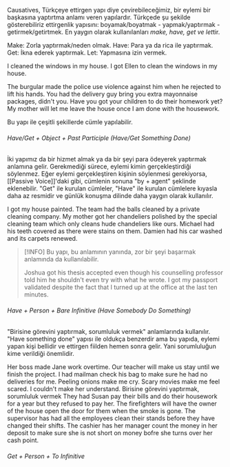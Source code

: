 Causatives, Türkçeye ettirgen yapı diye çevirebileceğimiz, bir eylemi bir başkasına yaptırtma anlamı veren yapılardır. Türkçede şu şekilde gösterebiliriz ettirgenlik yapısını: boyamak/boyatmak - yapmak/yaptırmak - getirmek/getirtmek. En yaygın olarak kullanılanları *make, have, get ve let*tir. 

Make: Zorla yaptırmak/neden olmak.
Have: Para ya da rica ile yaptırmak.
Get: İkna ederek yaptırmak.
Let: Yapmasına izin vermek.

I cleaned the windows in my house. 
I got Ellen to clean the windows in my house.

The burgular made the police use violence against him when he rejected to lift his hands.
You had the delivery guy bring you extra mayonnaise packages, didn't you.
Have you got your children to do their homework yet?
My mother will let me leave the house once I am done with the housework.

Bu yapı ile çeşitli şekillerde cümle yapılabilir.

###### Have/Get + Object + Past Participle (Have/Get Something Done)
İki yapımız da bir hizmet almak ya da bir şeyi para ödeyerek yaptırmak anlamına gelir. Gerekmediği sürece, eylemi kimin gerçekleştirdiği söylenmez. Eğer eylemi gerçekleştiren kişinin söylenmesi gerekiyorsa, [[Passive Voice]]'daki gibi, cümlenin sonuna "by + agent" şeklinde eklenebilir. "Get" ile kurulan cümleler, "Have" ile kurulan cümlelere kıyasla daha az resmidir ve günlük konuşma dilinde daha yaygın olarak kullanılır. 

I got my house painted.
The team had the balls cleaned by a private cleaning company.
My mother got her chandeliers polished by the special cleaning team which only cleans hude chandeliers like ours.
Michael had his teeth covered as there were stains on them.
Damien had his car washed and its carpets renewed.

> [!INFO] Bu yapı, bu anlamının yanında, zor bir şeyi başarmak anlamında da kullanılabilir.
> 
> Joshua got his thesis accepted even though his counselling professor told him he shouldn't even try with what he wrote.
> I got my passport validated despite the fact that I turned up at the office at the last ten minutes.

###### Have + Person + Bare Infinitive (Have Somebody Do Something)
"Birisine görevini yaptırmak, sorumluluk vermek" anlamlarında kullanılır. "Have something done" yapısı ile oldukça benzerdir ama bu yapıda, eylemi yapan kişi bellidir ve ettirgen fiilden hemen sonra gelir. Yani sorumluluğun kime verildiği önemlidir.

Her boss made Jane work overtime.
Our teacher will make us stay until we finish the project.
I had mailman check his bag to make sure he had no deliveries for me.
Peeling onions make me cry.
Scary movies make me feel scared.
I couldn't make her understand. Birisine görevini yaptırmak, sorumluluk vermek
They had Susan pay their bills and do their housework for a year but they refused to pay her.
The firefighters will have the owner of the house open the door for them when the smoke is gone.
The supervisor has had all the employees clean their stands before they have changed their shifts.
The cashier has her manager count the money in her deposit to make sure she is not short on money bofre she turns over her cash point. 

###### Get + Person + To Infinitive